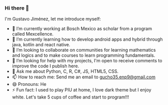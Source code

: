 ### Hi there 👋

<!--**gusajr/gusajr** is a ✨ _special_ ✨ repository because its `README.md` (this file) appears on your GitHub profile.-->

I'm Gustavo Jiménez, let me introduce myself:

- 🔭 I’m currently working at Bosch Mexico as scholar from a program called Mexcellence.
- 🌱 I’m currently learning how to develop android apps and hybrid through java, kotlin and react native.
- 👯 I’m looking to collaborate on communities for learning mathematics and logics and to make courses to learn programming fundamentals.
- 🤔 I’m looking for help with my projects, I'm open to receive comments to improve the code I publish here.
- 💬 Ask me about Python, C, R, C#, JS, HTML5, CSS.
- 📫 How to reach me: Send me an email to gucho35.enp9@gmail.com
- 😄 Pronouns: He
- ⚡ Fun fact: I used to play PIU at home, I love dark theme but I enjoy white. Let's take 5 cups of coffee and start to program!!!
